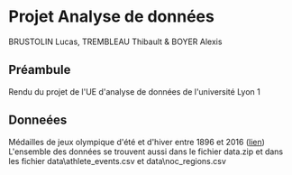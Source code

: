 # Projet Analyse de données
BRUSTOLIN Lucas, TREMBLEAU Thibault & BOYER Alexis

## Préambule
Rendu du projet de l'UE d'analyse de données de l'université Lyon 1 

## Donneées
Médailles de jeux olympique d'été et d'hiver entre 1896 et 2016 ([lien](https://www.kaggle.com/datasets/heesoo37/120-years-of-olympic-history-athletes-and-results/data))
L'ensemble des données se trouvent aussi dans le fichier data.zip et dans les fichier data\athlete_events.csv et data\noc_regions.csv

